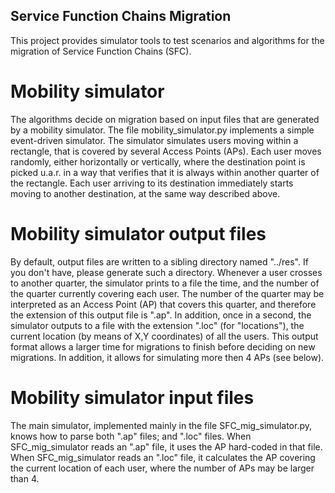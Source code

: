 ## Service Function Chains Migration

This project provides simulator tools to test scenarios and algorithms for the migration of Service Function Chains (SFC). 

# Mobility simulator

The algorithms decide on migration based on input files that are generated by a mobility simulator. The file mobility_simulator.py implements a simple event-driven simulator. The simulator simulates users moving within a rectangle, that is covered by several Access Points (APs). Each user moves randomly, either horizontally or vertically, where the destination point is picked u.a.r. in a way that verifies that it is always within another quarter of the rectangle. Each user arriving to its destination immediately starts moving to another destination, at the same way described above.

# Mobility simulator output files
By default, output files are written to a sibling directory named "../res". If you don't have, please generate such a directory. 
Whenever a user crosses to another quarter, the simulator prints to a file the time, and the number of the quarter currently covering each user. The number of the quarter may be interpreted as an Access Point (AP) that covers this quarter, and therefore the extension of this output file is ".ap". 
In addition, once in a second, the simulator outputs to a file with the extension ".loc" (for "locations"), the current location (by means of X,Y coordinates) of all the users. This output format allows a larger time for migrations to finish before deciding on new migrations. In addition, it allows for simulating more then 4 APs (see below). 

# Mobility simulator input files
The main simulator, implemented mainly in the file SFC_mig_simulator.py, knows how to parse both ".ap" files; and ".loc" files. 
When SFC_mig_simulator reads an ".ap" file, it uses the AP hard-coded in that file.
When SFC_mig_simulator reads an ".loc" file, it calculates the AP covering the current location of each user, where the number of APs may be larger than 4. 
